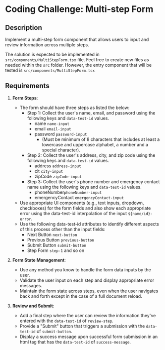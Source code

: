 # Coding Challenge: Multi-step Form

## Description

Implement a multi-step form component that allows users to input and review information across multiple steps.

The solution is expected to be implemented in `src/components/MultiStepForm.tsx` file. Feel free to create new files as needed within the `src` folder. However, the entry component that will be tested is `src/components/MultiStepForm.tsx`

## Requirements
1. **Form Steps**:
   - The form should have three steps as listed the below:
     - Step 1: Collect the user's name, email, and password using the following keys and `data-test-id` values.
       - name `name-input`
       - email `email-input`
       - password `password-input`
          - (Must be minimum of 8 characters that includes at least a lowercase and uppercase alphabet, a number and a special character).
     - Step 2: Collect the user's address, city, and zip code using the following keys and `data-test-id` values.
       - address `address-input`
       - cit `city-input`
       - zipCode `zipCode-input`
     - Step 3: Collect the user's phone number and emergency contact name using the following keys and `data-test-id` values.
       - phoneNumber`phoneNumber-input`
       - emergencyContact `emergencyContact-input`
   - Use appropriate UI components (e.g., text inputs, dropdown, checkboxes) for the form fields and also show each appropriate error using the data-test-id interpolation of the input `${name/id}-error`.
   - Use the following data-test-id attributes to identify different aspects of this process other than the input fields:
      - Next Button `next-button`
      - Previous Button `previous-button`
      - Submit Button `submit-button`
      - Step Form `step-1` and so on

2. **Form State Management**:
   - Use any method you know to handle the form data inputs by the user.
   - Validate the user input on each step and display appropriate error messages.
   - Maintain the form state across steps, even when the user navigates back and forth except in the case of a full document reload.

3. **Review and Submit**:
   - Add a final step where the user can review the information they've entered with the `data-test-id` of `review-step`.
   - Provide a "Submit" button that triggers a submission with the `data-test-id` of `submit-button`.
   - Display a success message upon successful form submission in an html tag that has the `data-test-id` of `success-message`.